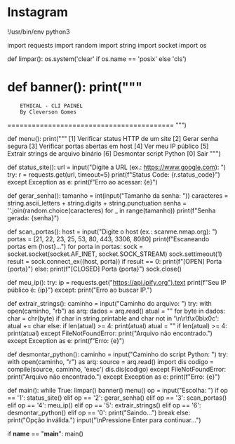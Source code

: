 # Instagram
!/usr/bin/env python3

import requests
import random
import string
import socket
import os

def limpar():
    os.system('clear' if os.name == 'posix' else 'cls')

def banner():
    print("""
=========================================
        ETHICAL - CLI PAINEL
        By Cleverson Gomes
=========================================
""")

def menu():
    print("""
[1] Verificar status HTTP de um site
[2] Gerar senha segura
[3] Verificar portas abertas em host
[4] Ver meu IP público
[5] Extrair strings de arquivo binário
[6] Desmontar script Python
[0] Sair
""")

def status_site():
    url = input("Digite a URL (ex.: https://www.google.com): ")
    try:
        r = requests.get(url, timeout=5)
        print(f"Status Code: {r.status_code}")
    except Exception as e:
        print(f"Erro ao acessar: {e}")

def gerar_senha():
    tamanho = int(input("Tamanho da senha: "))
    caracteres = string.ascii_letters + string.digits + string.punctuation
    senha = ''.join(random.choice(caracteres) for _ in range(tamanho))
    print(f"Senha gerada: {senha}")

def scan_portas():
    host = input("Digite o host (ex.: scanme.nmap.org): ")
    portas = [21, 22, 23, 25, 53, 80, 443, 3306, 8080]
    print(f"Escaneando portas em {host}...")
    for porta in portas:
        sock = socket.socket(socket.AF_INET, socket.SOCK_STREAM)
        sock.settimeout(1)
        result = sock.connect_ex((host, porta))
        if result == 0:
            print(f"[OPEN] Porta {porta}")
        else:
            print(f"[CLOSED] Porta {porta}")
        sock.close()

def meu_ip():
    try:
        ip = requests.get("https://api.ipify.org").text
        print(f"Seu IP público é: {ip}")
    except:
        print("Erro ao buscar IP.")

def extrair_strings():
    caminho = input("Caminho do arquivo: ")
    try:
        with open(caminho, "rb") as arq:
            dados = arq.read()
        atual = ""
        for byte in dados:
            char = chr(byte)
            if char in string.printable and char not in '\n\r\t\x0b\x0c':
                atual += char
            else:
                if len(atual) >= 4:
                    print(atual)
                atual = ""
        if len(atual) >= 4:
            print(atual)
    except FileNotFoundError:
        print("Arquivo não encontrado.")
    except Exception as e:
        print(f"Erro: {e}")

def desmontar_python():
    caminho = input("Caminho do script Python: ")
    try:
        with open(caminho, "r") as arq:
            source = arq.read()
        import dis
        codigo = compile(source, caminho, 'exec')
        dis.dis(codigo)
    except FileNotFoundError:
        print("Arquivo não encontrado.")
    except Exception as e:
        print(f"Erro: {e}")

def main():
    while True:
        limpar()
        banner()
        menu()
        op = input("Escolha: ")
        if op == '1':
            status_site()
        elif op == '2':
            gerar_senha()
        elif op == '3':
            scan_portas()
        elif op == '4':
            meu_ip()
        elif op == '5':
            extrair_strings()
        elif op == '6':
            desmontar_python()
        elif op == '0':
            print("Saindo...")
            break
        else:
            print("Opção inválida.")
        input("\nPressione Enter para continuar...")

if __name__ == "__main__":
    main()
#
